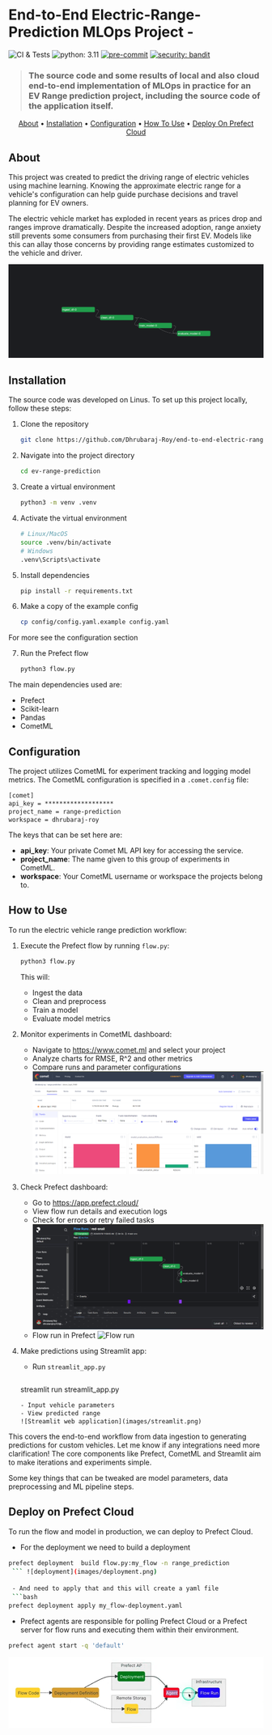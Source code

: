 # End-to-End Electric-Range-Prediction MLOps Project -

![CI & Tests](https://github.com/data42lana/end-to-end-cv-mlops-project/actions/workflows/ci-tests.yml/badge.svg) ![python: 3.11](https://img.shields.io/badge/%20python-3.11-blue)
 [![pre-commit](https://img.shields.io/badge/pre--commit-enabled-brightgreen?logo=pre-commit)](https://github.com/pre-commit/pre-commit) [![security: bandit](https://img.shields.io/badge/security-bandit-yellow.svg)](https://github.com/PyCQA/bandit) 
> ### The source code and some results of local and also cloud end-to-end implementation of MLOps in practice for an EV Range prediction project, including the source code of the application itself.

<p align="center">
  <a href="#about">About</a> •
  <a href="#installation">Installation</a> •
  <a href="#configuration">Configuration</a> •
  <a href="#how-to-use">How To Use</a> •
  <a href="#deploy-on-prefect-cloud">Deploy On Prefect Cloud</a>
</p>

## About
This project was created to predict the driving range of electric vehicles using machine learning. Knowing the approximate electric range for a vehicle's configuration can help guide purchase decisions and travel planning for EV owners.

The electric vehicle market has exploded in recent years as prices drop and ranges improve dramatically. Despite the increased adoption, range anxiety still prevents some consumers from purchasing their first EV. Models like this can allay those concerns by providing range estimates customized to the vehicle and driver.

![Project MLOps Workflow](images/workflow.png)


## Installation
The source code was developed on Linus.
To set up this project locally, follow these steps:

1. Clone the repository
   ```bash
   git clone https://github.com/Dhrubaraj-Roy/end-to-end-electric-range-prediction.git
   ```

2. Navigate into the project directory
   ```bash
   cd ev-range-prediction
   ```

3. Create a virtual environment 
   ```bash
   python3 -m venv .venv
   ```

4. Activate the virtual environment
   ```bash
   # Linux/MacOS
   source .venv/bin/activate
   # Windows
   .venv\Scripts\activate
   ```

5. Install dependencies
   ```bash
   pip install -r requirements.txt
   ```

6. Make a copy of the example config
   ```bash 
   cp config/config.yaml.example config.yaml
   ```
  For more see the configuration section


7. Run the Prefect flow
   ```bash
   python3 flow.py
   ```

The main dependencies used are:

- Prefect
- Scikit-learn
- Pandas 
- CometML


## Configuration

The project utilizes CometML for experiment tracking and logging model metrics. The CometML configuration is specified in a `.comet.config` file:

```
[comet]
api_key = *******************
project_name = range-prediction
workspace = dhrubaraj-roy
```

The keys that can be set here are:

- **api_key**: Your private Comet ML API key for accessing the service.
- **project_name**: The name given to this group of experiments in CometML.
- **workspace**: Your CometML username or workspace the projects belong to.  

## How to Use

To run the electric vehicle range prediction workflow: 

1. Execute the Prefect flow by running `flow.py`:

   ```bash
   python3 flow.py
   ```
   This will:
   - Ingest the data
   - Clean and preprocess
   - Train a model
   - Evaluate model metrics

2. Monitor experiments in CometML dashboard:
   - Navigate to https://www.comet.ml and select your project
   - Analyze charts for RMSE, R^2 and other metrics
   - Compare runs and parameter configurations
   ![Here is the Comet Dashboard](images/Comet_dashboard.png)
   
3. Check Prefect dashboard:
   - Go to https://app.prefect.cloud/
   - View flow run details and execution logs
   - Check for errors or retry failed tasks
   ![Prefect Dashboard](images/Prefect.png)
   - Flow run in Prefect 
   ![Flow run](image.png)

4. Make predictions using Streamlit app:

   - Run `streamlit_app.py` 
     ```bash
   streamlit run streamlit_app.py
   ``` 
   - Input vehicle parameters 
   - View predicted range
   ![Streamlit web application](images/streamlit.png)

This covers the end-to-end workflow from data ingestion to generating predictions for custom vehicles. Let me know if any integrations need more clarification! The core components like Prefect, CometML and Streamlit aim to make iterations and experiments simple.

Some key things that can be tweaked are model parameters, data preprocessing and ML pipeline steps. 
## Deploy on Prefect Cloud
To run the flow and model in production, we can deploy to Prefect Cloud.
  - For the deployment we need to build a deployment
  ```bash
  prefect deployment  build flow.py:my_flow -n range_prediction
   ``` ![deployment](images/deployment.png)

   - And need to apply that and this will create a yaml file 
   ```bash
  prefect deployment apply my_flow-deployment.yaml
   ``` 

  - Prefect agents are responsible for polling Prefect Cloud or a Prefect server for flow runs and executing them within their environment.
   ```bash
  prefect agent start -q 'default'
   ``` 
![Here is the Agent we can see](images/Agent.png)